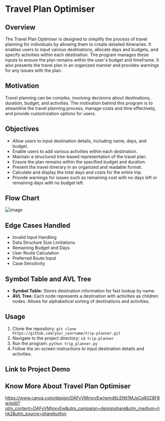# Travel Plan Optimiser

## Overview

The Travel Plan Optimiser is designed to simplify the process of travel planning for individuals by allowing them to create detailed itineraries. It enables users to input various destinations, allocate days and budgets, and specify activities within each destination. The program manages these inputs to ensure the plan remains within the user's budget and timeframe. It also presents the travel plan in an organized manner and provides warnings for any issues with the plan.

## Motivation

Travel planning can be complex, involving decisions about destinations, duration, budget, and activities. The motivation behind this program is to streamline the travel planning process, manage costs and time effectively, and provide customization options for users.

## Objectives

- Allow users to input destination details, including name, days, and budget.
- Enable users to add various activities within each destination.
- Maintain a structured tree-based representation of the travel plan.
- Ensure the plan remains within the specified budget and duration.
- Present the travel itinerary in an organized and readable format.
- Calculate and display the total days and costs for the entire trip.
- Provide warnings for issues such as remaining cost with no days left or remaining days with no budget left.

## Flow Chart
![image](https://github.com/Ramitha-V/Travel-Plan-Optimizer-/assets/162662008/2b334b5e-11fe-4085-ae39-0fa26a640da9)


## Edge Cases Handled

- Invalid Input Handling
- Data Structure Size Limitations
- Remaining Budget and Days
- User Route Calculation
- Preferred Route Input
- Case Sensitivity

## Symbol Table and AVL Tree

- **Symbol Table:** Stores destination information for fast lookup by name.
- **AVL Tree:** Each node represents a destination with activities as children nodes. Allows for alphabetical sorting of destinations and activities.

## Usage

1. Clone the repository: `git clone https://github.com/your_username/trip-planner.git`
2. Navigate to the project directory: `cd trip-planner`
3. Run the program: `python trip_planner.py`
4. Follow the on-screen instructions to input destination details and activities.

## Link to Project Demo

## Know More About Travel Plan Optimiser
https://www.canva.com/design/DAFyVMmxvEw/wmd6LENlt1MJsCq80Z8F8w/edit?utm_content=DAFyVMmxvEw&utm_campaign=designshare&utm_medium=link2&utm_source=sharebutton

